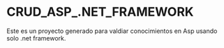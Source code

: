 # CRUD_ASP_.NET_FRAMEWORK
Este es un proyecto generado para valdiar conocimientos en Asp usando solo .net framework. 
